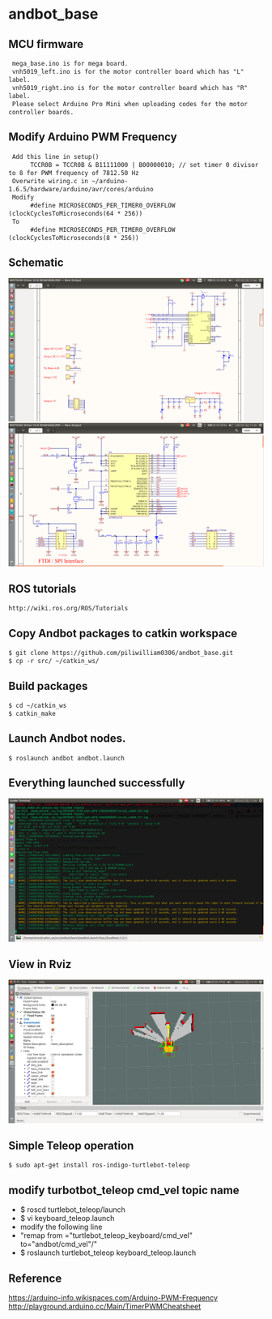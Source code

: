 # andbot_base

## MCU firmware
     mega_base.ino is for mega board.
     vnh5019_left.ino is for the motor controller board which has "L" label.  
     vnh5019_right.ino is for the motor controller board which has "R" label.
     Please select Arduino Pro Mini when uploading codes for the motor controller boards.

## Modify Arduino PWM Frequency
     Add this line in setup()
          TCCR0B = TCCR0B & B11111000 | B00000010; // set timer 0 divisor to 8 for PWM frequency of 7812.50 Hz
     Overwrite wiring.c in ~/arduino-1.6.5/hardware/arduino/avr/cores/arduino
     Modify
          #define MICROSECONDS_PER_TIMER0_OVERFLOW (clockCyclesToMicroseconds(64 * 256))
     To
          #define MICROSECONDS_PER_TIMER0_OVERFLOW (clockCyclesToMicroseconds(8 * 256))

## Schematic
![](https://github.com/piliwilliam0306/andbot_base/blob/master/schematic/VNH5019.png)
![](https://github.com/piliwilliam0306/andbot_base/blob/master/schematic/ATMEGA328.png)

## ROS tutorials

    http://wiki.ros.org/ROS/Tutorials

## Copy Andbot packages to catkin workspace

    $ git clone https://github.com/piliwilliam0306/andbot_base.git
    $ cp -r src/ ~/catkin_ws/
  
## Build packages
    $ cd ~/catkin_ws
    $ catkin_make

## Launch Andbot nodes.

    $ roslaunch andbot andbot.launch

## Everything launched successfully
![](https://github.com/piliwilliam0306/andbot_base/blob/master/odom_received.png)

## View in Rviz
![](https://github.com/piliwilliam0306/andbot_base/blob/master/rviz.png)

## Simple Teleop operation
    $ sudo apt-get install ros-indigo-turtlebot-teleop

## modify turbotbot_teleop cmd_vel topic name
  * $ roscd turtlebot_teleop/launch
  * $ vi keyboard_teleop.launch
  * modify the following line
  * "remap from ="turtlebot_teleop_keyboard/cmd_vel" to="andbot/cmd_vel"/"
  * $ roslaunch turtlebot_teleop keyboard_teleop.launch
 
## Reference

https://arduino-info.wikispaces.com/Arduino-PWM-Frequency
http://playground.arduino.cc/Main/TimerPWMCheatsheet

